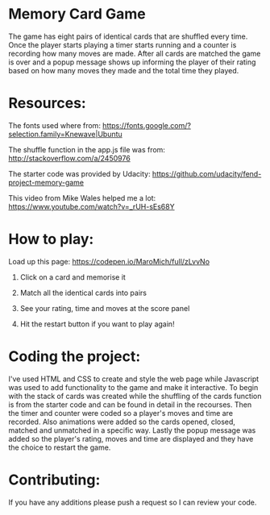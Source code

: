 # Memory Card Game

The game has eight pairs of identical cards that are shuffled every time. Once the player starts playing a timer starts running and a counter is recording how many moves are made. After all cards are matched the game is over and a popup message shows up informing the  player of their rating based on how many moves they made and the total time they played.

# Resources:

The fonts used where from: https://fonts.google.com/?selection.family=Knewave|Ubuntu

The shuffle function in the app.js file was from: http://stackoverflow.com/a/2450976

The starter code was provided by Udacity: https://github.com/udacity/fend-project-memory-game

This video from Mike Wales helped me a lot: https://www.youtube.com/watch?v=_rUH-sEs68Y

# How to play:

Load up this page: https://codepen.io/MaroMich/full/zLvvNo

1) Click on a card and memorise it

2) Match all the identical cards into pairs

3) See your rating, time and moves at the score panel

4) Hit the restart button if you want to play again!

# Coding the project:

I've used HTML and CSS to create and style the web page while Javascript was used to add functionality to the game and make it interactive.
To begin with the stack of cards was created while the shuffling of the cards function is from the starter code and can be found in detail in the recourses.
Then the timer and counter were coded so a player's moves and time are recorded.
Also animations were added so the cards opened, closed, matched and unmatched in a specific way.
Lastly the popup message was added so the player's rating, moves and time are displayed and they have the choice to restart the game.

# Contributing:

If you have any additions please push a request so I can review your code.
